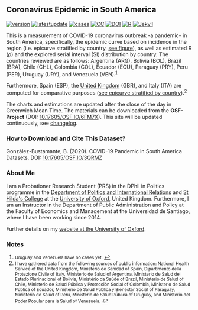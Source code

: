 ## Coronavirus Epidemic in South America

[![version](https://img.shields.io/badge/version-v1.0.0-blue.svg)](https://github.com/bgonzalezbustamante/COVID-19-South-America/blob/master/changelog.txt) [![latestupdate](https://img.shields.io/badge/latest%20update-2020--03--12T00:17:03+0000-orange.svg)](https://bgonzalezbustamante.github.io/COVID-19-South-America/) [![cases](https://img.shields.io/badge/cases-161-yellow.svg)](https://bgonzalezbustamante.github.io/COVID-19-South-America/) [![CC](https://img.shields.io/badge/license-CC--BY--4.0-black)](https://creativecommons.org/licenses/by/4.0/) [![DOI](https://img.shields.io/badge/DOI-10.17605%2FOSF.IO%2F6FM7X-blue)](http://doi.org/10.17605/OSF.IO/6FM7X) [![R](https://img.shields.io/badge/Made%20with-R%20v3.6.1-1f425f.svg)](https://cran.r-project.org/) [![Jekyll](https://img.shields.io/badge/Made%20with-Jekyll-1f425f.svg)](https://jekyllrb.com/)

This is a measurement of COVID-19 coronavirus outbreak -a pandemic- in South America, specifically, the epidemic curve based on incidence in the region (i.e. epicurve stratified by country, [see figure](incidence-south-america.md)), as well as estimated R (ρ) and the explored serial interval (SI) distribution by country. The countries reviewed are as follows: Argentina (ARG), Bolivia (BOL), Brazil (BRA), Chile (CHL), Colombia (COL), Ecuador (ECU), Paraguay (PRY), Peru (PER), Uruguay (URY), and Venezuela (VEN).<sup id="a1">[1](#f1)</sup>

Furthermore, Spain (ESP), the [United Kingdom](Rho-UK) (GBR), and Italy (ITA) are computed for comparative purposes ([see epicurve stratified by country](incidence-europe.md)).<sup id="a2">[2](#f2)</sup>

The charts and estimations are updated after the close of the day in Greenwich Mean Time. The materials can be downloaded from the **OSF-Project** (DOI: [10.17605/OSF.IO/6FM7X](http://doi.org/10.17605/OSF.IO/6FM7X)). This site will be updated continuously, see [changelog](https://github.com/bgonzalezbustamante/COVID-19-South-America/blob/master/changelog.txt).

### How to Download and Cite This Dataset?

González-Bustamante, B. (2020). COVID-19 Pandemic in South America Datasets. DOI: [10.17605/OSF.IO/3QRMZ](http://doi.org/10.17605/OSF.IO/3QRMZ)

### About Me

I am a Probationer Research Student (PRS) in the DPhil in Politics programme in the [Department of Politics and International Relations](https://www.politics.ox.ac.uk/) and [St Hilda's College](https://www.sthildas.ox.ac.uk/) at the [University of Oxford](http://www.ox.ac.uk/), United Kingdom. Furthermore, I am an Instructor in the Department of Public Administration and Policy at the Faculty of Economics and Management at the Universidad de Santiago, where I have been working since 2014. 

Further details on my [website at the University of Oxford](http://users.ox.ac.uk/~shil5311/).

### Notes

1. <small id="f1"> Uruguay and Venezuela have no cases yet.</small> [↩](#a1)
2. <small id="f2"> I have gathered data from the following sources of public information: National Health Service of the United Kingdom, Ministerio de Sanidad of Spain, Dipartimento della Protezione Civile of Italy, Ministerio de Salud of Argentina, Ministerio de Salud del Estado Plurinacional of Bolivia, Ministério da Saúde of Brazil, Ministerio de Salud of Chile, Ministerio de Salud Pública y Protección Social of Colombia, Ministerio de Salud Pública of Ecuador, Ministerio de Salud Pública y Bienestar Social of Paraguay, Ministerio de Salud of Peru, Ministerio de Salud Pública of Uruguay, and Ministerio del Poder Popular para la Salud of Venezuela.</small> [↩](#a2)

